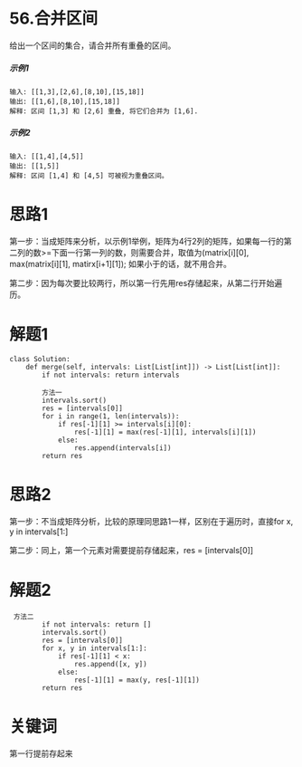 # 56.合并区间
给出一个区间的集合，请合并所有重叠的区间。
##### 示例1
    输入: [[1,3],[2,6],[8,10],[15,18]]
    输出: [[1,6],[8,10],[15,18]]
    解释: 区间 [1,3] 和 [2,6] 重叠, 将它们合并为 [1,6].
##### 示例2
    输入: [[1,4],[4,5]]
    输出: [[1,5]]
    解释: 区间 [1,4] 和 [4,5] 可被视为重叠区间。
# 思路1
第一步：当成矩阵来分析，以示例1举例，矩阵为4行2列的矩阵，如果每一行的第二列的数>=下面一行第一列的数，则需要合并，取值为(matrix[i][0], max(matrix[i][1], matirx[i+1][1]); 如果小于的话，就不用合并。

第二步：因为每次要比较两行，所以第一行先用res存储起来，从第二行开始遍历。
# 解题1
    class Solution:
        def merge(self, intervals: List[List[int]]) -> List[List[int]]:
            if not intervals: return intervals

            方法一
            intervals.sort()
            res = [intervals[0]]
            for i in range(1, len(intervals)):
                if res[-1][1] >= intervals[i][0]:
                    res[-1][1] = max(res[-1][1], intervals[i][1])
                else:
                    res.append(intervals[i])
            return res
 # 思路2
 第一步：不当成矩阵分析，比较的原理同思路1一样，区别在于遍历时，直接for x, y in intervals[1:]
 
 第二步：同上，第一个元素对需要提前存储起来，res = [intervals[0]]
 # 解题2
     方法二
            if not intervals: return []
            intervals.sort()
            res = [intervals[0]]
            for x, y in intervals[1:]:
                if res[-1][1] < x:
                    res.append([x, y])
                else:
                    res[-1][1] = max(y, res[-1][1])
            return res
# 关键词
第一行提前存起来
